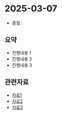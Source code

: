 <!-- 날짜는 YYYY-MM-DD 형식을 지킵니다. (연4자리, 월2자리, 일2자리) -->
# 2025-03-07

* 중점 : 

## 요약
* 진행내용 1
* 진행내용 2
* 진행내용 3

<!-- 관련자료가 없다면 해당구역은 삭제하셔도 무방합니다. -->
## 관련자료
* [자료1](주소)
* [자료2](주소)
* [자료3](주소)